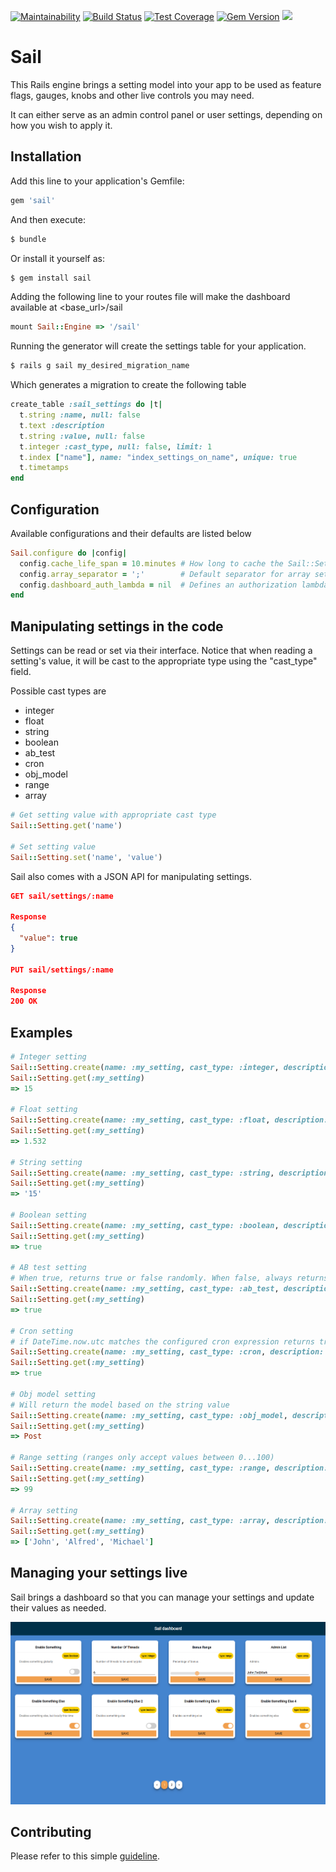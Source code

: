 [![Maintainability](https://api.codeclimate.com/v1/badges/00ed468acd8b93f66478/maintainability)](https://codeclimate.com/github/vinistock/sail/maintainability) [![Build Status](https://travis-ci.org/vinistock/sail.svg?branch=master)](https://travis-ci.org/vinistock/sail) [![Test Coverage](https://codeclimate.com/github/vinistock/sail/badges/coverage.svg)](https://codeclimate.com/github/vinistock/sail/coverage) [![Gem Version](https://badge.fury.io/rb/sail.svg)](https://badge.fury.io/rb/sail) ![](http://ruby-gem-downloads-badge.herokuapp.com/sail?color=brightgreen&type=total)

# Sail

This Rails engine brings a setting model into your app to be used as feature flags, gauges, knobs and other live controls you may need.

It can either serve as an admin control panel or user settings, depending on how you wish to apply it. 

## Installation
Add this line to your application's Gemfile:

```ruby
gem 'sail'
```

And then execute:
```bash
$ bundle
```

Or install it yourself as:
```bash
$ gem install sail
```

Adding the following line to your routes file will make the dashboard available at <base_url>/sail

```ruby
mount Sail::Engine => '/sail'
```

Running the generator will create the settings table for your application.

```bash
$ rails g sail my_desired_migration_name
```

Which generates a migration to create the following table

```ruby
create_table :sail_settings do |t|
  t.string :name, null: false
  t.text :description
  t.string :value, null: false
  t.integer :cast_type, null: false, limit: 1
  t.index ["name"], name: "index_settings_on_name", unique: true
  t.timetamps
end
```

## Configuration

Available configurations and their defaults are listed below

```ruby
Sail.configure do |config|
  config.cache_life_span = 10.minutes # How long to cache the Sail::Setting.get response for
  config.array_separator = ';'        # Default separator for array settings
  config.dashboard_auth_lambda = nil  # Defines an authorization lambda to access the dashboard. When the lambda returns true, accessing the dashboard is authorized. Otherwise, it will render forbidden.
end
```

## Manipulating settings in the code

Settings can be read or set via their interface. Notice that when reading a setting's value, it will be cast to the appropriate type using the "cast_type" field.

Possible cast types are
* integer
* float
* string
* boolean
* ab_test
* cron
* obj_model
* range
* array

```ruby
# Get setting value with appropriate cast type 
Sail::Setting.get('name')

# Set setting value
Sail::Setting.set('name', 'value') 
```

Sail also comes with a JSON API for manipulating settings.

```json
GET sail/settings/:name

Response
{
  "value": true
}

PUT sail/settings/:name

Response
200 OK
```

## Examples

```ruby
# Integer setting
Sail::Setting.create(name: :my_setting, cast_type: :integer, description: 'A very important setting', value: '15')
Sail::Setting.get(:my_setting)
=> 15

# Float setting
Sail::Setting.create(name: :my_setting, cast_type: :float, description: 'A very important setting', value: '1.532')
Sail::Setting.get(:my_setting)
=> 1.532

# String setting
Sail::Setting.create(name: :my_setting, cast_type: :string, description: 'A very important setting', value: '15')
Sail::Setting.get(:my_setting)
=> '15'

# Boolean setting
Sail::Setting.create(name: :my_setting, cast_type: :boolean, description: 'A very important setting', value: 'true')
Sail::Setting.get(:my_setting)
=> true

# AB test setting
# When true, returns true or false randomly. When false, always returns false 
Sail::Setting.create(name: :my_setting, cast_type: :ab_test, description: 'A very important setting', value: 'true')
Sail::Setting.get(:my_setting)
=> true

# Cron setting
# if DateTime.now.utc matches the configured cron expression returns true. Returns false for no matches. 
Sail::Setting.create(name: :my_setting, cast_type: :cron, description: 'A very important setting', value: '* 15 1 * *')
Sail::Setting.get(:my_setting)
=> true

# Obj model setting
# Will return the model based on the string value 
Sail::Setting.create(name: :my_setting, cast_type: :obj_model, description: 'A very important setting', value: 'Post')
Sail::Setting.get(:my_setting)
=> Post

# Range setting (ranges only accept values between 0...100)
Sail::Setting.create(name: :my_setting, cast_type: :range, description: 'A very important setting', value: '99')
Sail::Setting.get(:my_setting)
=> 99

# Array setting
Sail::Setting.create(name: :my_setting, cast_type: :array, description: 'A very important setting', value: 'John;Alfred;Michael')
Sail::Setting.get(:my_setting)
=> ['John', 'Alfred', 'Michael']
```

## Managing your settings live

Sail brings a dashboard so that you can manage your settings and update their values as needed.

![dashboard](https://raw.githubusercontent.com/vinistock/sail/master/app/assets/images/sail/sail.png)

## Contributing

Please refer to this simple [guideline].

[guideline]: https://github.com/vinistock/sail/blob/master/CONTRIBUTING.md
